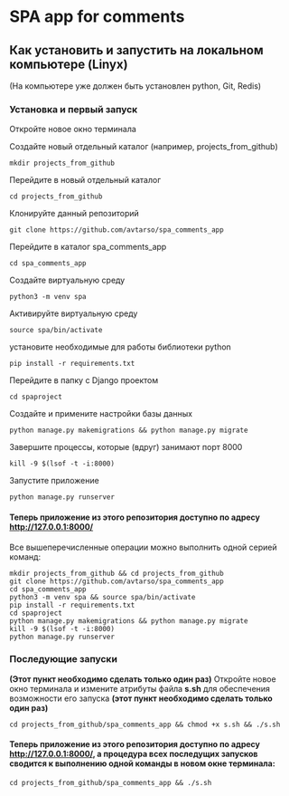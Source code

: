 # SPA app for comments

## Как установить и запустить на локальном компьютере (Linyx)
(На компьютере уже должен быть установлен python, Git, Redis)

### Установка и первый запуск

Откройте новое окно терминала

Создайте новый отдельный каталог (например, projects_from_github)

    mkdir projects_from_github
  
Перейдите в новый отдельный каталог

    cd projects_from_github
    
Клонируйте данный репозиторий

    git clone https://github.com/avtarso/spa_comments_app
    
Перейдите в каталог spa_comments_app

    cd spa_comments_app
    
Создайте виртуальную среду

    python3 -m venv spa

Активируйте виртуальную среду

    source spa/bin/activate

установите необходимые для работы библиотеки python

    pip install -r requirements.txt

Перейдите в папку с Django проектом

    cd spaproject

Создайте и примените настройки базы данных

    python manage.py makemigrations && python manage.py migrate
    
Завершите процессы, которые (вдруг) занимают порт 8000

    kill -9 $(lsof -t -i:8000)

Запустите приложение

    python manage.py runserver

#### Теперь приложение из этого репозитория доступно по адресу http://127.0.0.1:8000/

Все вышеперечисленные операции можно выполнить одной серией команд:

    mkdir projects_from_github && cd projects_from_github
    git clone https://github.com/avtarso/spa_comments_app
    cd spa_comments_app
    python3 -m venv spa && source spa/bin/activate
    pip install -r requirements.txt
    cd spaproject
    python manage.py makemigrations && python manage.py migrate
    kill -9 $(lsof -t -i:8000)
    python manage.py runserver

### Последующие запуски

**(Этот пункт необходимо сделать только один раз)** Откройте новое окно терминала и измените атрибуты файла **s.sh** для обеспечения возможности его запуска **(этот пункт необходимо сделать только один раз)**

    cd projects_from_github/spa_comments_app && chmod +x s.sh && ./s.sh

#### Теперь приложение из этого репозитория доступно по адресу http://127.0.0.1:8000/, а процедура всех последущих запусков сводится к выполнению одной команды в новом окне терминала:

    cd projects_from_github/spa_comments_app && ./s.sh
